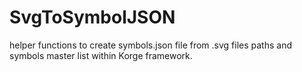 # SvgToSymbolJSON
helper functions to create symbols.json file from .svg files paths and symbols master list within Korge framework.
